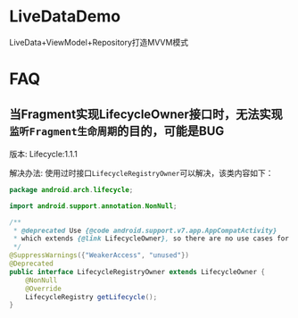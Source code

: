 # LiveDataDemo

LiveData+ViewModel+Repository打造MVVM模式

# FAQ

## 当Fragment实现LifecycleOwner接口时，无法实现`监听Fragment生命周期`的目的，可能是BUG

版本: Lifecycle:1.1.1

解决办法: 使用过时接口`LifecycleRegistryOwner`可以解决，该类内容如下：

```java
package android.arch.lifecycle;

import android.support.annotation.NonNull;

/**
 * @deprecated Use {@code android.support.v7.app.AppCompatActivity}
 * which extends {@link LifecycleOwner}, so there are no use cases for this class.
 */
@SuppressWarnings({"WeakerAccess", "unused"})
@Deprecated
public interface LifecycleRegistryOwner extends LifecycleOwner {
    @NonNull
    @Override
    LifecycleRegistry getLifecycle();
}
```
